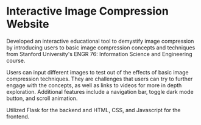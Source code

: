 # Interactive Image Compression Website

Developed an interactive educational tool to demystify image compression by introducing users to basic image compression concepts and techniques from Stanford University's ENGR 76: Information Science and Engineering course.

Users can input different images to test out of the effects of basic image compression techniques. They are challenges that users can try to further engage with the concepts, as well as links to videos for more in depth exploration. Additional features include a navigation bar, toggle dark mode button, and scroll animation.

Utilized Flask for the backend and HTML, CSS, and Javascript for the frontend.
